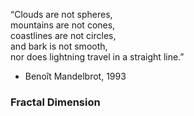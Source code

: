 “Clouds are not spheres, <br>
mountains are not cones, <br>
coastlines are not circles, <br>
and bark is not smooth, <br>
nor does lightning travel in a straight line.” 

- Benoît Mandelbrot, 1993

### Fractal Dimension